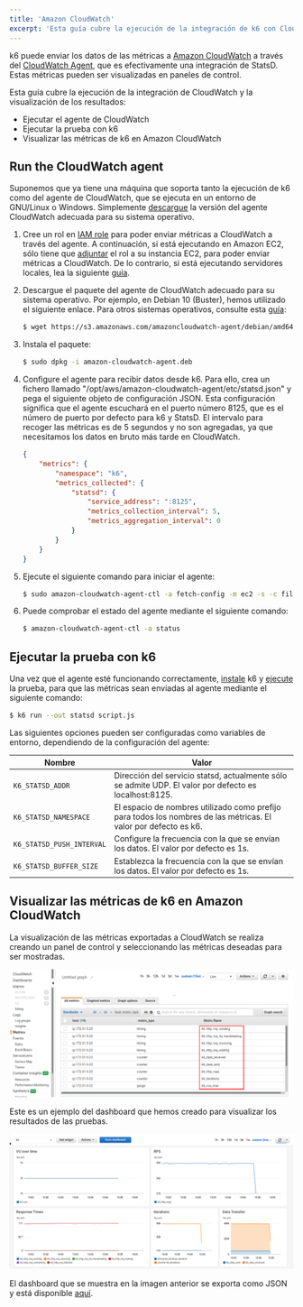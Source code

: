 ```yaml
---
title: 'Amazon CloudWatch'
excerpt: 'Esta guía cubre la ejecución de la integración de k6 con CloudWatch y la visualización de los resultados.'
---
```


k6 puede enviar los datos de las métricas a [Amazon CloudWatch](https://aws.amazon.com/cloudwatch/) a través del [CloudWatch Agent](https://docs.aws.amazon.com/AmazonCloudWatch/latest/monitoring/Install-CloudWatch-Agent.html), que es efectivamente una integración de StatsD. Estas métricas pueden ser visualizadas en paneles de control.

Esta guía cubre la ejecución de la integración de CloudWatch y la visualización de los resultados:

- Ejecutar el agente de CloudWatch
- Ejecutar la prueba con k6
- Visualizar las métricas de k6 en Amazon CloudWatch


## Run the CloudWatch agent

Suponemos que ya tiene una máquina que soporta tanto la ejecución de k6 como del agente de  CloudWatch, que se ejecuta en un entorno de GNU/Linux o Windows. Simplemente [descargue](https://docs.aws.amazon.com/AmazonCloudWatch/latest/monitoring/download-cloudwatch-agent-commandline.html) la versión del agente CloudWatch adecuada para su sistema operativo.

1. Cree un rol en [IAM role](https://docs.aws.amazon.com/AmazonCloudWatch/latest/monitoring/create-iam-roles-for-cloudwatch-agent.html) para poder enviar métricas a CloudWatch a través del agente. A continuación, si está ejecutando en Amazon EC2, sólo tiene que [adjuntar](https://docs.aws.amazon.com/AWSEC2/latest/WindowsGuide/iam-roles-for-amazon-ec2.html#attach-iam-role) el rol a su instancia EC2, para poder enviar métricas a CloudWatch. De lo contrario, si está ejecutando servidores locales, lea la siguiente [guía](https://docs.aws.amazon.com/AmazonCloudWatch/latest/monitoring/install-CloudWatch-Agent-commandline-fleet.html#install-CloudWatch-Agent-iam_user-first).

2. Descargue el paquete del agente de CloudWatch adecuado para su sistema operativo. Por ejemplo, en Debian 10 (Buster), hemos utilizado el siguiente enlace. Para otros sistemas operativos, consulte esta [guía](https://docs.aws.amazon.com/AmazonCloudWatch/latest/monitoring/download-cloudwatch-agent-commandline.html):

   ```bash
   $ wget https://s3.amazonaws.com/amazoncloudwatch-agent/debian/amd64/latest/amazon-cloudwatch-agent.deb
   ```

3. Instala el paquete:

   ```bash
   $ sudo dpkg -i amazon-cloudwatch-agent.deb
   ```

4. Configure el agente para recibir datos desde k6. Para ello, crea un fichero llamado "/opt/aws/amazon-cloudwatch-agent/etc/statsd.json" y pega el siguiente objeto de configuración JSON. Esta configuración significa que el agente escuchará en el puerto número 8125, que es el número de puerto por defecto para k6 y StatsD. El intervalo para recoger las métricas es de 5 segundos y no son agregadas, ya que necesitamos los datos en bruto más tarde en CloudWatch.

   ```json
   {
       "metrics": {
           "namespace": "k6",
           "metrics_collected": {
               "statsd": {
                   "service_address": ":8125",
                   "metrics_collection_interval": 5,
                   "metrics_aggregation_interval": 0
               }
           }
       }
   }
   ```

5. Ejecute el siguiente comando para iniciar el agente:

   ```bash
   $ sudo amazon-cloudwatch-agent-ctl -a fetch-config -m ec2 -s -c file:/opt/aws/amazon-cloudwatch-agent/etc/statsd.json
   ```

6. Puede comprobar el estado del agente mediante el siguiente comando:

   ```bash
   $ amazon-cloudwatch-agent-ctl -a status
   ```

## Ejecutar la prueba con k6

Una vez que el agente esté funcionando correctamente, [instale](/es/empezando/instalacion/) k6 y [ejecute](/es/empezando/ejecucion-de-k6/)  la prueba, para que las métricas sean enviadas al agente mediante el siguiente comando:

```bash
$ k6 run --out statsd script.js
```

Las siguientes opciones pueden ser configuradas como variables de entorno, dependiendo de la configuración del agente:

| Nombre                      | Valor                                                                                                  |
| ------------------------- | ------------------------------------------------------------------------------------------------------ |
| `K6_STATSD_ADDR`          | Dirección del servicio statsd, actualmente sólo se admite UDP. El valor por defecto es localhost:8125. |
| `K6_STATSD_NAMESPACE`     | El espacio de nombres utilizado como prefijo para todos los nombres de las métricas. El valor por defecto es k6.                    |
| `K6_STATSD_PUSH_INTERVAL` | Configure la frecuencia con la que se envían los datos. El valor por defecto es 1s.                                  |
| `K6_STATSD_BUFFER_SIZE`   | Establezca la frecuencia con la que se envían los datos. El valor por defecto es 1s.                                                            |

## Visualizar las métricas de k6 en Amazon CloudWatch

La visualización de las métricas exportadas a CloudWatch se realiza creando un panel de control y seleccionando las métricas deseadas para ser mostradas.

![List of k6 metrics](./images/CloudWatch/cloudwatch-k6-metrics.png)

Este es un ejemplo del dashboard que hemos creado para visualizar los resultados de las pruebas.

![k6 Dashboard on Amazon CloudWatch](./images/CloudWatch/cloudwatch-k6-dashboard.png)

El dashboard que se muestra en la imagen anterior se exporta como JSON y está disponible [aquí](https://github.com/k6io/example-cloudwatch-dashboards).
